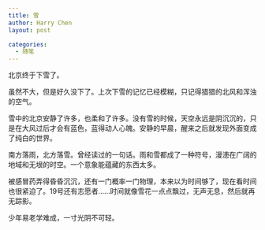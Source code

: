 ```yaml
---
title: 雪
author: Harry Chen
layout: post

categories:
  - 随笔
---
```


  北京终于下雪了。

  虽然不大，但是好久没下了。上次下雪的记忆已经模糊，只记得猎猎的北风和浑浊的空气。

  雪中的北京安静了许多，也柔和了许多。没有雪的时候，天空永远是阴沉沉的，只是在大风过后才会有蓝色，蓝得动人心魄。安静的早晨，醒来之后就发现外面变成了纯白的世界。

  南方落雨，北方落雪。曾经读过的一句话。雨和雪都成了一种符号，漫漶在广阔的地域和无垠的时空。一个意象能蕴藏的东西太多。

  被感冒药弄得昏昏沉沉，还有一门概率一门物理，本来以为时间够了，现在看时间也很紧迫了。19号还有志愿者……时间就像雪花一点点飘过，无声无息，然后就再无踪影。

  少年易老学难成，一寸光阴不可轻。
